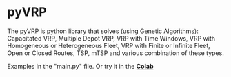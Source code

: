 # pyVRP
The pyVRP is python library that solves (using Genetic Algorithms): Capacitated VRP, Multiple Depot VRP, VRP with Time Windows, VRP with Homogeneous or Heterogeneous Fleet, VRP with Finite or Infinite Fleet, Open or Closed Routes, TSP, mTSP and various combination of these types.

Examples in the "main.py" file. Or try it in the [**Colab**](https://colab.research.google.com/drive/1TaUQBQywBJTOPaatFj_XWaXE0cj1kjOe?usp=sharing) 
